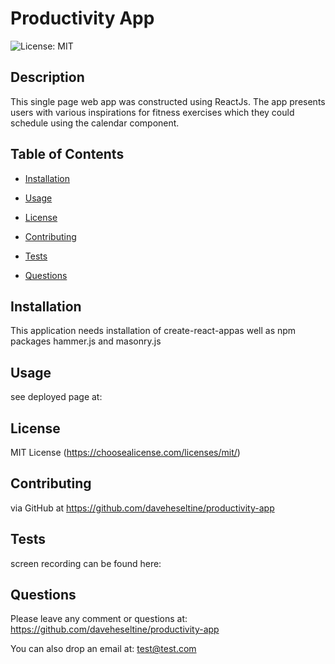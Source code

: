 # Productivity App 

    
 ![License: MIT](https://img.shields.io/badge/License-MIT-yellow.svg) 

    
 ## Description 

 This single page web app was constructed using ReactJs. The app presents users with various inspirations for fitness exercises which they could schedule using the calendar component.

    
 ## Table of Contents 

    
 - [Installation](#installation)

    
 - [Usage](#usage)

    
 - [License](#license)

    
 - [Contributing](#contributing)

    
 - [Tests](#tests)

    
 - [Questions](#questions)

    
 ## Installation 

 This application needs installation of create-react-appas well as npm packages hammer.js and masonry.js 

    
 ## Usage 

 see deployed page at: 

    
 ## License 

 MIT License (https://choosealicense.com/licenses/mit/) 

    
 ## Contributing 

 via GitHub at https://github.com/daveheseltine/productivity-app

    
 ## Tests 

 screen recording can be found here:

    
 ## Questions 

    
 Please leave any comment or questions at: https://github.com/daveheseltine/productivity-app

    
 You can also drop an email at: test@test.com
 